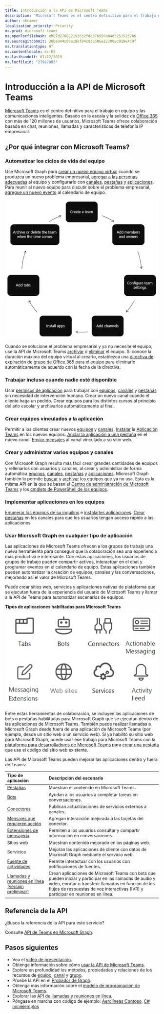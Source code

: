```yaml
---
title: Introducción a la API de Microsoft Teams
description: 'Microsoft Teams es el centro definitivo para el trabajo en equipo y las comunicaciones inteligentes. '
author: nkramer
localization_priority: Priority
ms.prod: microsoft-teams
ms.openlocfilehash: eb87d270822193632fde376950ab4d52515237b6
ms.sourcegitcommit: 36be044c89a19af84c93e586e22200ec919e4c9f
ms.translationtype: HT
ms.contentlocale: es-ES
ms.lasthandoff: 01/12/2019
ms.locfileid: "27967983"
---
```

# <a name="microsoft-teams-api-overview"></a>Introducción a la API de Microsoft Teams

[Microsoft Teams](https://products.office.com/microsoft-teams) es el centro definitivo para el trabajo en equipo y las comunicaciones inteligentes. Basado en la escala y la solidez de [Office 365](https://products.office.com/) con más de 120 millones de usuarios, Microsoft Teams ofrece colaboración basada en chat, reuniones, llamadas y características de telefonía IP empresarial.

## <a name="why-integrate-with-microsoft-teams"></a>¿Por qué integrar con Microsoft Teams?

### <a name="automate-team-lifecycles"></a>Automatizar los ciclos de vida del equipo

Use Microsoft Graph para [ crear un nuevo equipo virtual](/graph/api/team-put-teams?view=graph-rest-1.0) cuando se produzca un nuevo problema empresarial, [agregar a las personas adecuadas](/graph/api/group-post-members?view=graph-rest-1.0) al equipo y configurarlo con [canales](/graph/api/channel-post?view=graph-rest-1.0), [pestañas](/graph/api/teamstab-add?view=graph-rest-1.0) y [aplicaciones](/graph/api/teamsappinstallation-add?view=graph-rest-1.0).
Para reunir al nuevo equipo para discutir sobre el problema empresarial, [agregue un nuevo evento](/graph/api/group-post-events?view=graph-rest-1.0) al calendario de equipo.

![Automatice los ciclos de vida del equipo creando un equipo, agregando a miembros y propietarios, estableciendo la configuración del equipo, agregando canales y pestañas, instalando aplicaciones y archivando o eliminando el equipo cuando llegue el momento de hacerlo.](images/teams-lifecycle.png)

Cuando se solucione el problema empresarial y ya no necesite el equipo, use la API de Microsoft Teams [archivar](/graph/api/team-archive?view=graph-rest-1.0) o [eliminar](/graph/api/group-delete?view=graph-rest-1.0) el equipo.  Si conoce la duración máxima del equipo virtual al crearlo, establezca una [directiva de expiración de grupo de Office 365](https://support.office.com/en-us/article/office-365-group-expiration-policy-8d253fe5-0e09-4b3c-8b5e-f48def064733?ui=en-US&rs=en-US&ad=US) para el equipo para eliminarlo automáticamente de acuerdo con la fecha de la directiva.

### <a name="get-work-done-even-when-no-one-is-around"></a>Trabajar incluso cuando nadie esté disponible

Usar [permisos de aplicación](permissions-reference.md) para trabajar con [equipos](/graph/api/resources/team?view=graph-rest-1.0), [canales](/graph/api/resources/channel?view=graph-rest-1.0) y [pestañas](/graph/api/resources/teamstab?view=graph-rest-1.0) sin necesidad de intervención humana. Crear un nuevo canal cuando el cliente haga un pedido.
Crear equipos para los distintos cursos al principio del año escolar y archivarlos automáticamente al final.

### <a name="create-teams-linked-to-your-app"></a>Crear equipos vinculados a la aplicación

Permitir a los clientes crear nuevos [equipos](/graph/api/resources/team?view=graph-rest-1.0) y [canales](/graph/api/resources/channel?view=graph-rest-1.0). 
[Instalar](/graph/api/teamsappinstallation-add?view=graph-rest-1.0) la [Aplicación Teams](https://docs.microsoft.com/es-ES/microsoftteams/platform/#pivot=home&panel=home-all) en los nuevos equipos. 
[Anclar la aplicación a una pestaña](/graph/api/teamstab-add?view=graph-rest-1.0) en el nuevo canal. 
[Enviar mensajes](/graph/api/channel-post-chatthreads?view=graph-rest-beta) al canal vinculado a su sitio web.

### <a name="create-and-manage-multiple-teams-and-channels"></a>Crear y administrar varios equipos y canales

Con Microsoft Graph resulta más fácil crear grandes cantidades de equipos y rellenarlos con usuarios y canales, al crear y administrar de forma automática [equipos](/graph/api/resources/team?view=graph-rest-1.0), [canales](/graph/api/resources/channel?view=graph-rest-1.0), [pestañas](/graph/api/resources/teamstab?view=graph-rest-1.0) y [aplicaciones](/graph/api/resources/teamsapp?view=graph-rest-1.0).
Microsoft Graph también le permite [buscar](teams-list-all-teams.md) y [archivar](/graph/api/team-archive?view=graph-rest-1.0) los equipos que ya no usa. Esta es la misma API en la que se basan el [Centro de administración de Microsoft Teams](https://docs.microsoft.com/es-ES/microsoftteams/enable-features-office-365) y los [cmdlets de PowerShell de los equipos](https://docs.microsoft.com/es-ES/microsoftteams/teams-powershell-overview).

### <a name="deploy-apps-to-teams"></a>Implementar aplicaciones en los equipos

[Enumerar los equipos de su inquilino](teams-list-all-teams.md) e [instalarles aplicaciones](/graph/api/teamsappinstallation-add?view=graph-rest-1.0). 
[Crear pestañas](/graph/api/teamstab-add?view=graph-rest-1.0) en los canales para que los usuarios tengan acceso rápido a las aplicaciones.

### <a name="use-microsoft-graph-in-any-kind-of-app"></a>Usar Microsoft Graph en cualquier tipo de aplicación

Las aplicaciones de Microsoft Teams ofrecen a los grupos de trabajo una nueva herramienta para conseguir que la colaboración sea una experiencia más productiva e interesante. Con estas aplicaciones, los usuarios de grupos de trabajo pueden compartir activos, interactuar en el chat y programar eventos en el calendario de equipo. Estas aplicaciones también pueden automatizar la creación de equipos, canales y las conversaciones, mejorando así el valor de Microsoft Teams.

Puede crear sitios web, servicios y aplicaciones nativas de plataforma que se ejecutan fuera de la experiencia del usuario de Microsoft Teams y llamar a la API de Teams para automatizar escenarios de equipos.

**Tipos de aplicaciones habilitadas para Microsoft Teams**

![Llamar a la API de Microsoft Teams desde pestañas, bots, sitios web y servicios](images/teamsappendpoints.png)

Entre estas herramientas de colaboración, se incluyen las aplicaciones de bots o pestañas habilitadas para Microsoft Graph que se ejecutan dentro de las aplicaciones de Microsoft Teams. También puede realizar llamadas a Microsoft Graph desde fuera de una aplicación de Microsoft Teams (por ejemplo, desde un sitio web o un servicio web). Si ya habilitó su sitio web para Microsoft Graph, puede usar ese trabajo para Microsoft Teams con la [plataforma para desarrolladores de Microsoft Teams](https://docs.microsoft.com/es-ES/microsoftteams/platform/#pivot=home&panel=home-all) para [crear una pestaña](https://docs.microsoft.com/es-ES/microsoftteams/platform/concepts/tabs/tabs-overview) que use el código del sitio web existente.

Las API de Microsoft Teams pueden mejorar las aplicaciones dentro y fuera de Teams:

|Tipo de aplicación|Descripción del escenario|
|:-------|:-------------------|
| [Pestañas](https://docs.microsoft.com/es-ES/microsoftteams/platform/concepts/tabs/tabs-overview) |Muestran el contenido en Microsoft Teams.|
| [Bots](https://docs.microsoft.com/es-ES/microsoftteams/platform/concepts/bots/bots-overview) |Ayudan a los usuarios a completar tareas en conversaciones.|
| [Conectores](https://docs.microsoft.com/es-ES/microsoftteams/platform/concepts/connectors/connectors) |Publican actualizaciones de servicios externos a canales.|
| [Mensajes que requieren acción](https://docs.microsoft.com/es-ES/microsoftteams/platform/concepts/cards/cards) |Agregan interacción mejorada a las tarjetas del conector.|
| [Extensiones de mensajería](https://docs.microsoft.com/es-ES/microsoftteams/platform/concepts/messaging-extensions) |Permiten a los usuarios consultar y compartir información en conversaciones.|
|Sitios web| Muestran contenido mejorado en las páginas web.|
|Servicios|Mejoran las aplicaciones de cliente con datos de Microsoft Graph mediante el servicio web.|
| [Fuente de actividades](https://docs.microsoft.com/es-ES/microsoftteams/platform/concepts/activity-feed)|Permite interactuar con los usuarios con notificaciones de fuentes.|
| [Llamadas y reuniones en línea (versión preliminar)](/graph/api/resources/calls-api-overview?view=graph-rest-beta) |Crean aplicaciones de Microsoft Teams con bots que pueden iniciar y participar en las llamadas de audio y vídeo, enrutar o transferir llamadas en función de los flujos de respuestas de voz interactivas (IVR) y participar en reuniones en línea.|

## <a name="api-reference"></a>Referencia de la API

¿Busca la referencia de la API para este servicio?

Consulte [API de Teams en Microsoft Graph](/graph/api/resources/teams-api-overview?view=graph-rest-1.0). 

## <a name="next-steps"></a>Pasos siguientes

- Vea el [vídeo de presentación](http://aka.ms/teamsgraph/v1/video).
- Obtenga información sobre cómo [usar la API de Microsoft Teams](/graph/api/resources/teams-api-overview?view=graph-rest-1.0).
- Explore en profundidad los métodos, propiedades y relaciones de los recursos de [equipo](/graph/api/resources/team?view=graph-rest-1.0), [canal](/graph/api/resources/channel?view=graph-rest-1.0) y [grupo](/graph/api/resources/group?view=graph-rest-1.0).
- Pruebe la API en el [Probador de Graph](https://developer.microsoft.com/graph/graph-explorer).
- Obtenga más información sobre el [modelo de programación de Microsoft Teams](https://docs.microsoft.com/es-ES/microsoftteams/platform/concepts/concepts-overview).
- Explorar las [API de llamadas y reuniones en línea](/graph/api/resources/calls-api-overview?view=graph-rest-beta).
- Póngase en marcha con código de ejemplo: [Aerolíneas Contoso](https://github.com/microsoftgraph/contoso-airlines-teams-sample), [ C# miniejemplos](https://github.com/microsoftgraph/csharp-teams-sample-graph)
